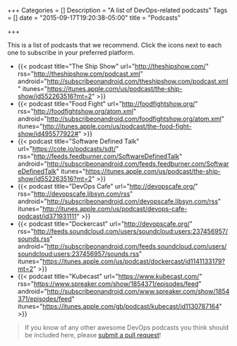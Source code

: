 +++
Categories = []
Description = "A list of DevOps-related podcasts"
Tags = []
date = "2015-09-17T19:20:38-05:00"
title = "Podcasts"

+++

This is a list of podcasts that we recommend. Click the icons next to each one to subscribe in your preferred platform.

- {{< podcast title="The Ship Show" url="http://theshipshow.com/" rss="http://theshipshow.com/podcast.xml" android="http://subscribeonandroid.com/theshipshow.com/podcast.xml" itunes="https://itunes.apple.com/us/podcast/the-ship-show/id552263516?mt=2" >}}
- {{< podcast title="Food Fight" url="http://foodfightshow.org/" rss="http://foodfightshow.org/atom.xml" android="http://subscribeonandroid.com/foodfightshow.org/atom.xml" itunes="http://itunes.apple.com/us/podcast/the-food-fight-show/id495577922#" >}}
- {{< podcast title="Software Defined Talk" url="https://cote.io/podcasts/sdt/" rss="http://feeds.feedburner.com/SoftwareDefinedTalk" android="http://subscribeonandroid.com/feeds.feedburner.com/SoftwareDefinedTalk" itunes="https://itunes.apple.com/us/podcast/the-ship-show/id552263516?mt=2" >}}
- {{< podcast title="DevOps Cafe" url="http://devopscafe.org/" rss="http://devopscafe.libsyn.com/rss" android="http://subscribeonandroid.com/devopscafe.libsyn.com/rss" itunes="http://itunes.apple.com/us/podcast/devops-cafe-podcast/id371931111" >}}
- {{< podcast title="Dockercast" url="http://devopscafe.org/" rss="http://feeds.soundcloud.com/users/soundcloud:users:237456957/sounds.rss" android="http://subscribeonandroid.com/feeds.soundcloud.com/users/soundcloud:users:237456957/sounds.rss" itunes="https://itunes.apple.com/us/podcast/dockercast/id1141133179?mt=2" >}}
- {{< podcast title="Kubecast" url="https://www.kubecast.com/" rss="https://www.spreaker.com/show/1854371/episodes/feed" android="http://subscribeonandroid.com/www.spreaker.com/show/1854371/episodes/feed" itunes="https://itunes.apple.com/gb/podcast/kubecast/id1130787164" >}}

> If you know of any other awesome DevOps podcasts you think should be included here, please [submit a pull request](https://github.com/arresteddevops/ado-hugo/blob/master/content/page/podcasts.md)!
